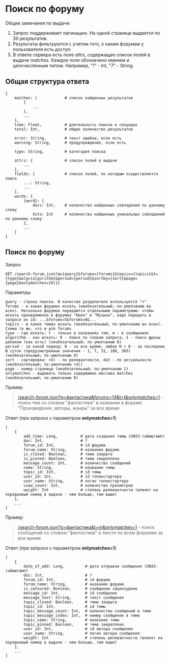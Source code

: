 # Поиск по форуму

Общие замечания по выдаче:
1. Запрос поддерживает пагинацию. На одной странице выдается по 30 результатов.
2. Результаты фильтруются с учетом того, к каким форумам у пользователя есть доступ.
3. В ответе сервера есть поле *attrs*, содержащее список полей в выдаче *matches*. Каждое поле обозначено именем и целочисленным типом. Например, "1" - Int, "7" - String.
## Общая структура ответа
```
{
    matches: [            # список найденных результатов
        {
            ...
        },
        ...
    ],
    time: Float,          # длительность поиска в секундах
    total: Int,           # общее количество результатов
    
    error: String,        # текст ошибки, если есть
    warning: String,      # предупреждение, если есть

    type: String,         # категория поиска

    attrs: {              # список полей в выдаче
        ...
    },
    fields: [             # список полей, по которым осуществляется поиск
        ...: String,
        ...
    ],
    words: {
        {word}: {
            docs: Int,    # количество найденных совпадений по данному слову
            hits: Int     # количество найденных уникальных совпадений по данному слову
        },
        ...
    }
}
```


## Поиск по форуму

Запрос
```
GET /search-forum.json?q={query}&forums={forums}&topics={topics}&t={type}&alg={algorithm}&period={period}&sortby={sort}&page={page}&onlymatches={0|1}
```

Параметры
```
query - строка поиска. В качестве разделителя используется "+"
forums - в каких форумах искать (необязательный; по-умолчанию во всех). Несколько форумов передаются отдельными параметрами: чтобы искать одновременно в форумах "Кино" и "Музыка", надо передать в запросе их id: ...&forums=5&forums=8&...
topics - в каких темах искать (необязательный; по-умолчанию во всех). Схема та же, что и для forums
type - где искать: t - только в названиях тем, m - в сообщениях
algorithm - как искать: 0 - поиск по словам запроса, 1 - поиск фразы целиком (как есть) (необязательный; по-умолчанию 0)
period - за какой период: 0 - за все время, любое N > 0 - за последние N суток (предусмотренные значения - 1, 7, 31, 180, 365) (необязательный; по-умолчанию 0)
sort - сортировка: rel - по релевантности, dat - по актуальности (необязательный; по-умолчанию rel)
page - номер страницы (необязательный; по-умолчанию 1)
onlymatches - выдавать только содержимое массива matches (необязательный; по-умолчанию 0)
```

Пример
> [/search-forum.json?q=фантастика&forums=14&t=t&onlymatches=1](https://api.fantlab.ru/search-forum.json?q=фантастика&forums=14&t=t&onlymatches=1) - поиск тем со словом "фантастика" в названии в форуме "Произведения, авторы, жанры" за все время

Ответ (при запросе с параметром **onlymatches=1**)
```
[
    {
        add_time: Long,          # дата создания темы (UNIX-таймштамп)
        doc: Int,                # ?
        forum_id: Int,           # id форума
        forum_name: String,      # название форума
        is_closed: Boolean,      # тема закрыта
        is_pinned: Boolean,      # тема закреплена
        message_count: Int,      # количество сообщений
        name: String,            # название темы
        topic_id: Int,           # id темы
        user_id: Int,            # id топикстартера
        user_name: String,       # логин топикстартера
        view_count: Int,         # количество просмотров
        weight: Int              # степень релевантности (влияет на порядковый номер в выдаче - чем больше, тем выше)
    },
    ...
]
```

Пример
> [/search-forum.json?q=фантастика&t=m&onlymatches=1](https://api.fantlab.ru/search-forum.json?q=фантастика&t=m&onlymatches=1) - поиск сообщений со словом "фантастика" в тексте по всем форумам за все время

Ответ (при запросе с параметром **onlymatches=1**)
```
[
    {
        date_of_add: Long,         # дата отправки сообщения (UNIX-таймштамп)
        doc: Int,                  # ?
        forum_id: Int,             # id форума
        forum_name: String,        # название форума
        is_censored: Boolean,      # сообщение зацензурено
        message_id: Int,           # id сообщения
        message_text: String,      # текст сообщения
        topic_closed: Boolean,     # тема закрыта
        topic_id: Int,             # id темы
        topic_message_count: Int,  # количество сообщений в теме
        topic_message_index: Int,  # номер сообщения в теме
        topic_name: String,        # название темы
        topic_pinned: Boolean,     # тема закреплена
        user_id: Int,              # id автора сообщения
        user_name: String,         # логин автора сообщения
        weight: Int                # степень релевантности (влияет на порядковый номер в выдаче - чем больше, тем выше)
    },
    ...
]
```
